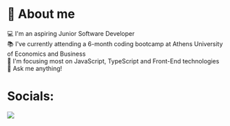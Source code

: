  # :dizzy: About me 
 
 :computer: I'm an aspiring Junior Software Developer <br>
 :books: I've currently attending a 6-month coding bootcamp at Athens University of Economics and Business <br>
 :dart: I'm focusing most on JavaScript, TypeScript and Front-End technologies <br>
 :speech_balloon: Ask me anything!


# Socials:
<img src="{https://img.shields.io/badge/LinkedIn-0077B5?style=for-the-badge&logo=linkedin&logoColor=white}" />

